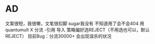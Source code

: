 # AD
文案很短，我很懒，文笔很扣脚
sugar我没有 不知道用了会不会404
用quantumult X  分流 -引用 导入
策略偏好选REJECT（不用选也可以，默认REJECT）
目前Bug：分流30000+ 会出现误杀的状况
